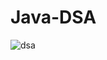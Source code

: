 # Java-DSA
![dsa](https://github.com/govindraj-7c/Java-DSA/assets/126868326/3bd48b30-e898-4f51-a9fa-2bbe64af8666)

